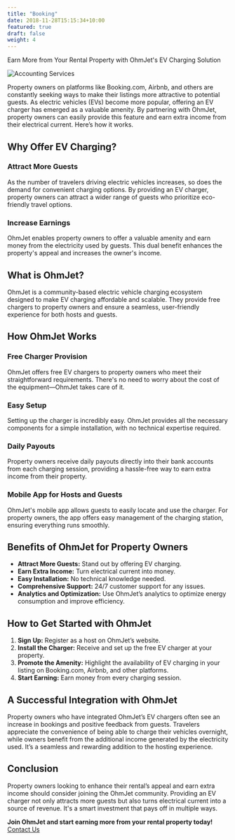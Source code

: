 ```yaml
---
title: "Booking"
date: 2018-11-28T15:15:34+10:00
featured: true
draft: false
weight: 4
---
```


Earn More from Your Rental Property with OhmJet's EV Charging Solution

<!--more-->


![Accounting Services](/images/austin-distel-nGc5RT2HmF0-unsplash.jpg)

Property owners on platforms like Booking.com, Airbnb, and others are constantly seeking ways to make their listings more attractive to potential guests. As electric vehicles (EVs) become more popular, offering an EV charger has emerged as a valuable amenity. By partnering with OhmJet, property owners can easily provide this feature and earn extra income from their electrical current. Here’s how it works.

## Why Offer EV Charging?
### Attract More Guests
As the number of travelers driving electric vehicles increases, so does the demand for convenient charging options. By providing an EV charger, property owners can attract a wider range of guests who prioritize eco-friendly travel options.

### Increase Earnings
OhmJet enables property owners to offer a valuable amenity and earn money from the electricity used by guests. This dual benefit enhances the property's appeal and increases the owner's income.

## What is OhmJet?
OhmJet is a community-based electric vehicle charging ecosystem designed to make EV charging affordable and scalable. They provide free chargers to property owners and ensure a seamless, user-friendly experience for both hosts and guests.

## How OhmJet Works
### Free Charger Provision
OhmJet offers free EV chargers to property owners who meet their straightforward requirements. There's no need to worry about the cost of the equipment—OhmJet takes care of it.

### Easy Setup
Setting up the charger is incredibly easy. OhmJet provides all the necessary components for a simple installation, with no technical expertise required.

### Daily Payouts
Property owners receive daily payouts directly into their bank accounts from each charging session, providing a hassle-free way to earn extra income from their property.

### Mobile App for Hosts and Guests
OhmJet's mobile app allows guests to easily locate and use the charger. For property owners, the app offers easy management of the charging station, ensuring everything runs smoothly.

## Benefits of OhmJet for Property Owners
- **Attract More Guests:** Stand out by offering EV charging.
- **Earn Extra Income:** Turn electrical current into money.
- **Easy Installation:** No technical knowledge needed.
- **Comprehensive Support:** 24/7 customer support for any issues.
- **Analytics and Optimization:** Use OhmJet’s analytics to optimize energy consumption and improve efficiency.

## How to Get Started with OhmJet
1. **Sign Up:** Register as a host on OhmJet’s website.
2. **Install the Charger:** Receive and set up the free EV charger at your property.
3. **Promote the Amenity:** Highlight the availability of EV charging in your listing on Booking.com, Airbnb, and other platforms.
4. **Start Earning:** Earn money from every charging session.

## A Successful Integration with OhmJet
Property owners who have integrated OhmJet’s EV chargers often see an increase in bookings and positive feedback from guests. Travelers appreciate the convenience of being able to charge their vehicles overnight, while owners benefit from the additional income generated by the electricity used. It’s a seamless and rewarding addition to the hosting experience.

## Conclusion
Property owners looking to enhance their rental’s appeal and earn extra income should consider joining the OhmJet community. Providing an EV charger not only attracts more guests but also turns electrical current into a source of revenue. It's a smart investment that pays off in multiple ways.

**Join OhmJet and start earning more from your rental property today!** [Contact Us](/contact/)



